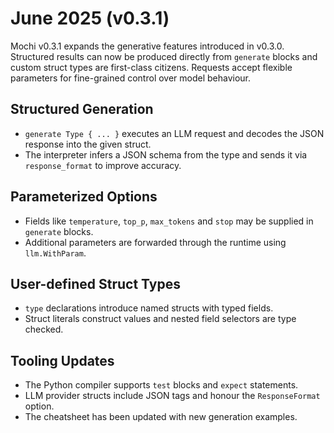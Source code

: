 # June 2025 (v0.3.1)

Mochi v0.3.1 expands the generative features introduced in v0.3.0. Structured results can now be produced directly from `generate` blocks and custom struct types are first-class citizens. Requests accept flexible parameters for fine-grained control over model behaviour.

## Structured Generation

- `generate Type { ... }` executes an LLM request and decodes the JSON response into the given struct.
- The interpreter infers a JSON schema from the type and sends it via `response_format` to improve accuracy.

## Parameterized Options

- Fields like `temperature`, `top_p`, `max_tokens` and `stop` may be supplied in `generate` blocks.
- Additional parameters are forwarded through the runtime using `llm.WithParam`.

## User-defined Struct Types

- `type` declarations introduce named structs with typed fields.
- Struct literals construct values and nested field selectors are type checked.

## Tooling Updates

- The Python compiler supports `test` blocks and `expect` statements.
- LLM provider structs include JSON tags and honour the `ResponseFormat` option.
- The cheatsheet has been updated with new generation examples.
